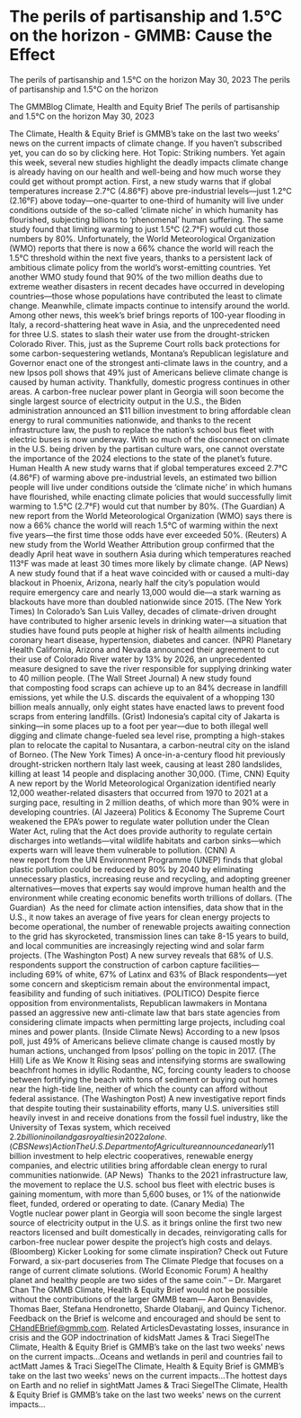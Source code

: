 # The perils of partisanship and 1.5°C on the horizon - GMMB: Cause the Effect


The perils of partisanship and 1.5°C on the horizon
May 30, 2023
The perils of partisanship and 1.5°C on the horizon
 
The GMMBlog
Climate, Health and Equity Brief The perils of partisanship and 1.5°C on the horizon
May 30, 2023
 
The Climate, Health & Equity Brief is GMMB’s take on the last two weeks’ news on the current impacts of climate change. If you haven’t subscribed yet, you can do so by clicking here.
Hot Topic: Striking numbers. Yet again this week, several new studies highlight the deadly impacts climate change is already having on our health and well-being and how much worse they could get without prompt action.
First, a new study warns that if global temperatures increase 2.7°C (4.86°F) above pre-industrial levels—just 1.2°C (2.16°F) above today—one-quarter to one-third of humanity will live under conditions outside of the so-called ‘climate niche’ in which humanity has flourished, subjecting billions to ‘phenomenal’ human suffering. The same study found that limiting warming to just 1.5°C (2.7°F) would cut those numbers by 80%.
Unfortunately, the World Meteorological Organization (WMO) reports that there is now a 66% chance the world will reach the 1.5°C threshold within the next five years, thanks to a persistent lack of ambitious climate policy from the world’s worst-emitting countries. Yet another WMO study found that 90% of the two million deaths due to extreme weather disasters in recent decades have occurred in developing countries—those whose populations have contributed the least to climate change.
Meanwhile, climate impacts continue to intensify around the world. Among other news, this week’s brief brings reports of 100-year flooding in Italy, a record-shattering heat wave in Asia, and the unprecedented need for three U.S. states to slash their water use from the drought-stricken Colorado River. This, just as the Supreme Court rolls back protections for some carbon-sequestering wetlands, Montana’s Republican legislature and Governor enact one of the strongest anti-climate laws in the country, and a new Ipsos poll shows that 49% just of Americans believe climate change is caused by human activity.
Thankfully, domestic progress continues in other areas. A carbon-free nuclear power plant in Georgia will soon become the single largest source of electricity output in the U.S., the Biden administration announced an $11 billion investment to bring affordable clean energy to rural communities nationwide, and thanks to the recent infrastructure law, the push to replace the nation’s school bus fleet with electric buses is now underway. With so much of the disconnect on climate in the U.S. being driven by the partisan culture wars, one cannot overstate the importance of the 2024 elections to the state of the planet’s future.
Human Health
A new study warns that if global temperatures exceed 2.7°C (4.86°F) of warming above pre-industrial levels, an estimated two billion people will live under conditions outside the ‘climate niche’ in which humans have flourished, while enacting climate policies that would successfully limit warming to 1.5°C (2.7°F) would cut that number by 80%. (The Guardian)
A new report from the World Meteorological Organization (WMO) says there is now a 66% chance the world will reach 1.5°C of warming within the next five years—the first time those odds have ever exceeded 50%. (Reuters)
A new study from the World Weather Attribution group confirmed that the deadly April heat wave in southern Asia during which temperatures reached 113°F was made at least 30 times more likely by climate change. (AP News)
A new study found that if a heat wave coincided with or caused a multi-day blackout in Phoenix, Arizona, nearly half the city’s population would require emergency care and nearly 13,000 would die—a stark warning as blackouts have more than doubled nationwide since 2015. (The New York Times)
In Colorado’s San Luis Valley, decades of climate-driven drought have contributed to higher arsenic levels in drinking water—a situation that studies have found puts people at higher risk of health ailments including coronary heart disease, hypertension, diabetes and cancer. (NPR)
Planetary Health
California, Arizona and Nevada announced their agreement to cut their use of Colorado River water by 13% by 2026, an unprecedented measure designed to save the river responsible for supplying drinking water to 40 million people. (The Wall Street Journal)
A new study found that composting food scraps can achieve up to an 84% decrease in landfill emissions, yet while the U.S. discards the equivalent of a whopping 130 billion meals annually, only eight states have enacted laws to prevent food scraps from entering landfills. (Grist)
Indonesia’s capital city of Jakarta is sinking—in some places up to a foot per year—due to both illegal well digging and climate change-fueled sea level rise, prompting a high-stakes plan to relocate the capital to Nusantara, a carbon-neutral city on the island of Borneo. (The New York Times)
A once-in-a-century flood hit previously drought-stricken northern Italy last week, causing at least 280 landslides, killing at least 14 people and displacing another 30,000. (Time, CNN)
Equity
A new report by the World Meteorological Organization identified nearly 12,000 weather-related disasters that occurred from 1970 to 2021 at a surging pace, resulting in 2 million deaths, of which more than 90% were in developing countries. (Al Jazeera)
Politics & Economy
The Supreme Court weakened the EPA’s power to regulate water pollution under the Clean Water Act, ruling that the Act does provide authority to regulate certain discharges into wetlands—vital wildlife habitats and carbon sinks—which experts warn will leave them vulnerable to pollution. (CNN)
A new report from the UN Environment Programme (UNEP) finds that global plastic pollution could be reduced by 80% by 2040 by eliminating unnecessary plastics, increasing reuse and recycling, and adopting greener alternatives—moves that experts say would improve human health and the environment while creating economic benefits worth trillions of dollars. (The Guardian) 
As the need for climate action intensifies, data show that in the U.S., it now takes an average of five years for clean energy projects to become operational, the number of renewable projects awaiting connection to the grid has skyrocketed, transmission lines can take 8-15 years to build, and local communities are increasingly rejecting wind and solar farm projects. (The Washington Post)
A new survey reveals that 68% of U.S. respondents support the construction of carbon capture facilities—including 69% of white, 67% of Latinx and 63% of Black respondents—yet some concern and skepticism remain about the environmental impact, feasibility and funding of such initiatives. (POLITICO)
Despite fierce opposition from environmentalists, Republican lawmakers in Montana passed an aggressive new anti-climate law that bars state agencies from considering climate impacts when permitting large projects, including coal mines and power plants. (Inside Climate News)
According to a new Ipsos poll, just 49% of Americans believe climate change is caused mostly by human actions, unchanged from Ipsos’ polling on the topic in 2017. (The Hill)
Life as We Know It
Rising seas and intensifying storms are swallowing beachfront homes in idyllic Rodanthe, NC, forcing county leaders to choose between fortifying the beach with tons of sediment or buying out homes near the high-tide line, neither of which the county can afford without federal assistance. (The Washington Post)
A new investigative report finds that despite touting their sustainability efforts, many U.S. universities still heavily invest in and receive donations from the fossil fuel industry, like the University of Texas system, which received $2.2 billion in oil and gas royalties in 2022 alone. (CBS News)
Action
The U.S. Department of Agriculture announced a nearly $11 billion investment to help electric cooperatives, renewable energy companies, and electric utilities bring affordable clean energy to rural communities nationwide. (AP News) 
Thanks to the 2021 infrastructure law, the movement to replace the U.S. school bus fleet with electric buses is gaining momentum, with more than 5,600 buses, or 1% of the nationwide fleet, funded, ordered or operating to date. (Canary Media)
The Vogtle nuclear power plant in Georgia will soon become the single largest source of electricity output in the U.S. as it brings online the first two new reactors licensed and built domestically in decades, reinvigorating calls for carbon-free nuclear power despite the project’s high costs and delays. (Bloomberg)
Kicker
Looking for some climate inspiration? Check out Future Forward, a six-part docuseries from The Climate Pledge that focuses on a range of current climate solutions. (World Economic Forum)
A healthy planet and healthy people are two sides of the same coin.”
– Dr. Margaret Chan 
The GMMB Climate, Health & Equity Brief would not be possible without the contributions of the larger GMMB team— Aaron Benavides, Thomas Baer, Stefana Hendronetto, Sharde Olabanji, and Quincy Tichenor. Feedback on the Brief is welcome and encouraged and should be sent to CHandEBrief@gmmb.com.
Related ArticlesDevastating losses, insurance in crisis and the GOP indoctrination of kidsMatt James & Traci SiegelThe Climate, Health & Equity Brief is GMMB’s take on the last two weeks' news on the current impacts…Oceans and wetlands in peril and countries fail to actMatt James & Traci SiegelThe Climate, Health & Equity Brief is GMMB’s take on the last two weeks' news on the current impacts…The hottest days on Earth and no relief in sightMatt James & Traci SiegelThe Climate, Health & Equity Brief is GMMB’s take on the last two weeks' news on the current impacts…
